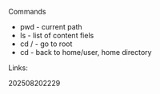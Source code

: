 Commands
- pwd - current path
- ls - list of content fiels
- cd / - go to root
- cd - back to home/user, home directory

Links:

202508202229

